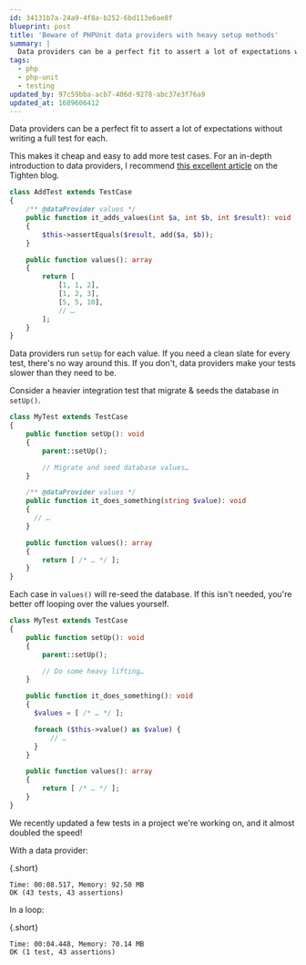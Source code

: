 ```yaml
---
id: 34131b7a-24a9-4f8a-b252-6bd113e6ae8f
blueprint: post
title: 'Beware of PHPUnit data providers with heavy setup methods'
summary: |
  Data providers can be a perfect fit to assert a lot of expectations without writing a full test for each, but they can slow down your tests unnecessarily.
tags:
  - php
  - php-unit
  - testing
updated_by: 97c59bba-acb7-406d-9278-abc37e3f76a9
updated_at: 1689606412
---
```

Data providers can be a perfect fit to assert a lot of expectations without writing a full test for each.

This makes it cheap and easy to add more test cases. For an in-depth introduction to data providers, I recommend [this excellent article](https://tighten.co/blog/tidying-up-your-phpunit-tests-with-data-providers/) on the Tighten blog.

```php
class AddTest extends TestCase
{
    /** @dataProvider values */
    public function it_adds_values(int $a, int $b, int $result): void
    {
        $this->assertEquals($result, add($a, $b));
    }

    public function values(): array
    {
        return [
            [1, 1, 2],
            [1, 2, 3],
            [5, 5, 10],
            // …
        ];
    }
}
```

Data providers run `setUp` for each value. If you need a clean slate for every test, there's no way around this. If you don't, data providers make your tests slower than they need to be.

Consider a heavier integration test that migrate & seeds the database in `setUp()`.

```php
class MyTest extends TestCase
{
    public function setUp(): void
    {
        parent::setUp();

        // Migrate and seed database values…
    }

    /** @dataProvider values */
    public function it_does_something(string $value): void
    {
      // …
    }

    public function values(): array
    {
        return [ /* … */ ];
    }
}
```

Each case in `values()` will re-seed the database. If this isn't needed, you're better off looping over the values yourself.

```php
class MyTest extends TestCase
{
    public function setUp(): void
    {
        parent::setUp();

        // Do some heavy lifting…
    }

    public function it_does_something(): void
    {
      $values = [ /* … */ ];

      foreach ($this->value() as $value) {
          // …
      }
    }

    public function values(): array
    {
        return [ /* … */ ];
    }
}
```

We recently updated a few tests in a project we're working on, and it almost doubled the speed!

With a data provider:

{.short}
```
Time: 00:08.517, Memory: 92.50 MB
OK (43 tests, 43 assertions)
```

In a loop:

{.short}
```
Time: 00:04.448, Memory: 70.14 MB
OK (1 test, 43 assertions)
```
